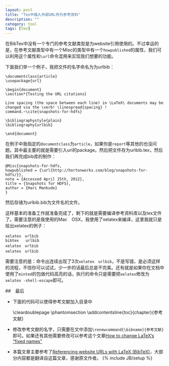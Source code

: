 ```yaml
---
layout: post
title: "Tex中插入外部URL作为参考资料"
description: ""
category: tool
tags: [tex]
---
```


在BibTex中没有一个专门的参考文献类型是为website引用使用的。不过幸运的是，在参考文献类型中有一个Misc的类型中有一个`howpublished`的属性，我们可以利用这个属性和`\url`命令混用来实现我们想要的功能。

下面我们举一个例子，我把文件的名字命名为为urlbib：
	
	\documentclass{article}
	\usepackage{url}
	
	\begin{document}
	\section*{Testing the URL citations}
	
	Line spacing (the space between each line) in \LaTeX\ documents may be changed via the \verb! \linespread{spacing} ! command.~\cite{snapshots-for-hdfs}
	
	\bibliographystyle{plain}
	\bibliography{urlbib}
	
	\end{document}
在例子中我指定的`documentclass`为`article`，如果你是`report`等其他的也没问题。其中最主要的就是需要引入url的package。然后把文件存为urlbib.tex，然后我们再完成bib库的制作：

	@Misc{snapshots-for-hdfs,
	howpublished = {\url{http://hortonworks.com/blog/snapshots-for-hdfs/}},
	note = {Accessed April 25th, 2012},
	title = {Snapshots for HDFS},
	author = {Hari Mankude}
	}
然后存储为urlbib.bib为文件名的文件。

这样基本的准备工作就准备完成了，剩下的就是需要编译参考资料库以及tex文件了。需要注意的是我使用的Mac　OSX，我使用了xelatex来编译，这里我就只是给出xelatex的例子：

	xelatex　urlbib
	bibtex   urlbib
	xelatex　urlbib
	xelatex　urlbib
需要注意的是：命令出连续出现了3次`xelatex　urlbib`，不是写错，是必须这样的流程，不信你可以试试，少一步的话最后总是不完美。还有就是如果你在文档中使用了`minted`的包做代码高亮的话，执行的命令只是需要把`xelatex`修改为`xelatex -shell-escape`即可。

##　最后
* 下面的代码可以使得参考文献加入目录中

	\cleardoublepage
	\phantomsection
	\addcontentsline{toc}{chapter}{参考文献}

* 修改参考文献的名字，只需要在文中添加`\renewcommand{\bibname}{参考文献}`即可。如果还有其他需要修改可以参考这个文章[How to change LaTeX’s “fixed names”](http://www.tex.ac.uk/cgi-bin/texfaq2html?label=fixnam)
* 本篇文章主要参考了[Referencing website URLs with LaTeX (BibTeX)](http://timmurphy.org/2010/04/04/referencing-website-urls-with-latex-bibtex/)，大部分内容都是翻译自这篇文章，感谢原文作者。
{% include JB/setup %}
